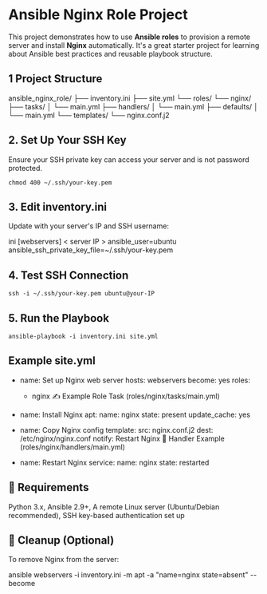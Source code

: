 # Ansible Nginx Role Project

This project demonstrates how to use **Ansible roles** to provision a remote server and install **Nginx** automatically. It's a great starter project for learning about Ansible best practices and reusable playbook structure.


## 1 Project Structure

ansible_nginx_role/
├── inventory.ini
├── site.yml
└── roles/
└── nginx/
├── tasks/
│ └── main.yml
├── handlers/
│ └── main.yml
├── defaults/
│ └── main.yml
└── templates/
└── nginx.conf.j2

## 2. Set Up Your SSH Key
Ensure your SSH private key can access your server and is not password protected.

```chmod 400 ~/.ssh/your-key.pem```

## 3. Edit inventory.ini
Update with your server's IP and SSH username:

ini
[webservers]
< server IP > ansible_user=ubuntu ansible_ssh_private_key_file=~/.ssh/your-key.pem

## 4. Test SSH Connection
```ssh -i ~/.ssh/your-key.pem ubuntu@your-IP```
## 5. Run the Playbook
```ansible-playbook -i inventory.ini site.yml```
## Example site.yml

- name: Set up Nginx web server
  hosts: webservers
  become: yes
  roles:
    - nginx
✍️ Example Role Task (roles/nginx/tasks/main.yml)


- name: Install Nginx
  apt:
    name: nginx
    state: present
    update_cache: yes

- name: Copy Nginx config
  template:
    src: nginx.conf.j2
    dest: /etc/nginx/nginx.conf
  notify: Restart Nginx
🔁 Handler Example (roles/nginx/handlers/main.yml)


- name: Restart Nginx
  service:
    name: nginx
    state: restarted 

## 🧰 Requirements
Python 3.x,
Ansible 2.9+,
A remote Linux server (Ubuntu/Debian recommended),
SSH key-based authentication set up

## 🧼 Cleanup (Optional)
To remove Nginx from the server:

ansible webservers -i inventory.ini -m apt -a "name=nginx state=absent" --become
